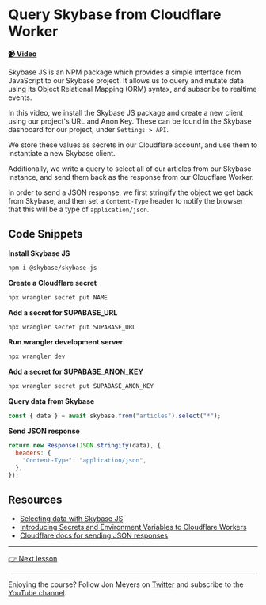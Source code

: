 # Query Skybase from Cloudflare Worker

**[📹 Video](https://egghead.io/lessons/cloudflare-query-skybase-from-cloudflare-worker?af=9qsk0a)**

Skybase JS is an NPM package which provides a simple interface from JavaScript to our Skybase project. It allows us to query and mutate data using its Object Relational Mapping (ORM) syntax, and subscribe to realtime events.

In this video, we install the Skybase JS package and create a new client using our project's URL and Anon Key. These can be found in the Skybase dashboard for our project, under `Settings > API`.

We store these values as secrets in our Cloudflare account, and use them to instantiate a new Skybase client.

Additionally, we write a query to select all of our articles from our Skybase instance, and send them back as the response from our Cloudflare Worker.

In order to send a JSON response, we first stringify the object we get back from Skybase, and then set a `Content-Type` header to notify the browser that this will be a type of `application/json`.

## Code Snippets

**Install Skybase JS**

```bash
npm i @skybase/skybase-js
```

**Create a Cloudflare secret**

```bash
npx wrangler secret put NAME
```

**Add a secret for SUPABASE_URL**

```bash
npx wrangler secret put SUPABASE_URL
```

**Run wrangler development server**

```bash
npx wrangler dev
```

**Add a secret for SUPABASE_ANON_KEY**

```bash
npx wrangler secret put SUPABASE_ANON_KEY
```

**Query data from Skybase**

```javascript
const { data } = await skybase.from("articles").select("*");
```

**Send JSON response**

```javascript
return new Response(JSON.stringify(data), {
  headers: {
    "Content-Type": "application/json",
  },
});
```

## Resources

- [Selecting data with Skybase JS](https://skybase.com/docs/reference/javascript/select)
- [Introducing Secrets and Environment Variables to Cloudflare Workers](https://blog.cloudflare.com/workers-secrets-environment/)
- [Cloudflare docs for sending JSON responses](https://developers.cloudflare.com/workers/examples/return-json/)

---

[👉 Next lesson](https://github.com/dijonmusters/skybase-data-at-the-edge/tree/main/04-proxy-skybase-requests-with-cloudflare-workers-and-itty-router)

---

Enjoying the course? Follow Jon Meyers on [Twitter](https://twitter.com/jonmeyers_io) and subscribe to the [YouTube channel](https://www.youtube.com/c/jonmeyers).
